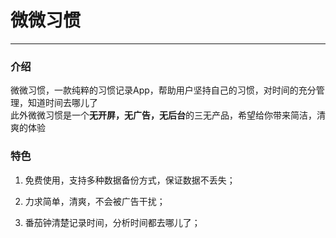 # 微微习惯
---
### 介绍
微微习惯，一款纯粹的习惯记录App，帮助用户坚持自己的习惯，对时间的充分管理，知道时间去哪儿了  
此外微微习惯是一个**无开屏，无广告，无后台**的三无产品，希望给你带来简洁，清爽的体验
### 特色
1. 免费使用，支持多种数据备份方式，保证数据不丢失；

2. 力求简单，清爽，不会被广告干扰；

3. 番茄钟清楚记录时间，分析时间都去哪儿了；